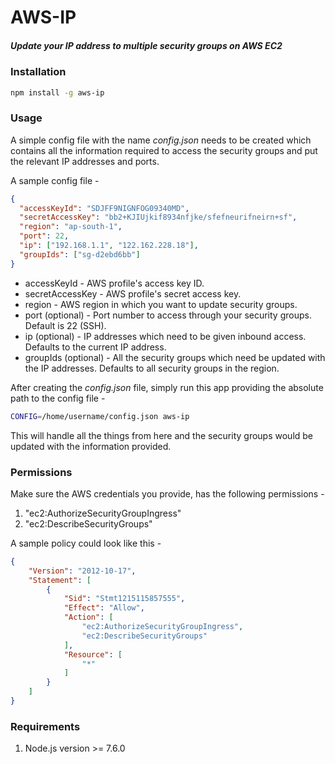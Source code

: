 # AWS-IP

##### Update your IP address to multiple security groups on AWS EC2

### Installation
```bash
npm install -g aws-ip
```

### Usage
A simple config file with the name *config.json* needs to be created which contains all the information required to access the security groups and put the relevant IP addresses and ports.

A sample config file - 

```json
{
  "accessKeyId": "SDJFF9NIGNFOG09340MD",
  "secretAccessKey": "bb2+KJIUjkif8934nfjke/sfefneurifneirn+sf",
  "region": "ap-south-1",
  "port": 22,
  "ip": ["192.168.1.1", "122.162.228.18"],
  "groupIds": ["sg-d2ebd6bb"]
}
```

* accessKeyId - AWS profile's access key ID.
* secretAccessKey - AWS profile's secret access key.
* region - AWS region in which you want to update security groups.
* port (optional) - Port number to access through your security groups. Default is 22 (SSH).
* ip (optional) - IP addresses which need to be given inbound access. Defaults to the current IP address.
* groupIds (optional) - All the security groups which need be updated with the IP addresses. Defaults to all security groups in the region.

After creating the *config.json* file, simply run this app providing the absolute path to the config file - 

```bash
CONFIG=/home/username/config.json aws-ip
```

This will handle all the things from here and the security groups would be updated with the information provided.

### Permissions
Make sure the AWS credentials you provide, has the following permissions -
1. "ec2:AuthorizeSecurityGroupIngress"
2. "ec2:DescribeSecurityGroups"
  
A sample policy could look like this - 

```json
{
    "Version": "2012-10-17",
    "Statement": [
        {
            "Sid": "Stmt1215115857555",
            "Effect": "Allow",
            "Action": [
                "ec2:AuthorizeSecurityGroupIngress",
                "ec2:DescribeSecurityGroups"
            ],
            "Resource": [
                "*"
            ]
        }
    ]
}
```

### Requirements
1. Node.js version >= 7.6.0